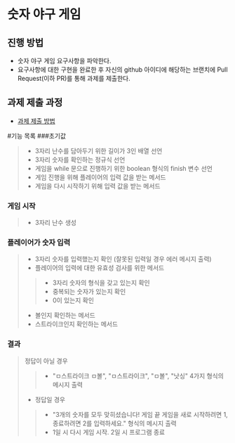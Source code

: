 # 숫자 야구 게임
## 진행 방법
* 숫자 야구 게임 요구사항을 파악한다.
* 요구사항에 대한 구현을 완료한 후 자신의 github 아이디에 해당하는 브랜치에 Pull Request(이하 PR)를 통해 과제를 제출한다.

## 과제 제출 과정
* [과제 제출 방법](https://github.com/next-step/nextstep-docs/tree/master/precourse)

#기능 목록
###초기값
> * 3자리 난수를 담아두기 위한 길이가 3인 배열 선언
> * 3자리 숫자를 확인하는 정규식 선언
> * 게임을 while 문으로 진행하기 위한 boolean 형식의 finish 변수 선언
> * 게임 진행을 위해 플레이어의 입력 값을 받는 메서드
> * 게임을 다시 시작하기 위해 입력 값을 받는 메서드

### 게임 시작
> * 3자리 난수 생성

### 플레이어가 숫자 입력
> * 3자리 숫자를 입력했는지 확인 (잘못된 입력일 경우 에러 메시지 출력)
> * 플레이어의 입력에 대한 유효성 검사를 위한 메서드
>> * 3자리 숫자의 형식을 갖고 있는지 확인
>> * 중복되는 숫자가 있는지 확인
>> * 0이 있는지 확인
> * 볼인지 확인하는 메서드
> * 스트라이크인지 확인하는 메서드

### 결과
>정답이 아닐 경우
>> * "ㅁ스트라이크 ㅁ볼", "ㅁ스트라이크", "ㅁ볼", "낫싱" 4가지 형식의 메시지 출력
> * 정답일 경우
>> * "3개의 숫자를 모두 맞히셨습니다! 게임 끝 
  게임을 새로 시작하려면 1, 종료하려면 2를 입력하세요." 형식의 메시지 출력
>> * 1일 시 다시 게임 시작. 2일 시 프로그램 종료

